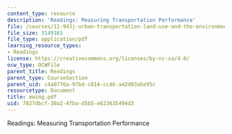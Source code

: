 ```yaml
---
content_type: resource
description: 'Readings: Measuring Transportation Performance'
file: /courses/11-943j-urban-transportation-land-use-and-the-environment-spring-2002/7827dbcf30a24fbad5b5e623635494d3_ewing.pdf
file_size: 3149161
file_type: application/pdf
learning_resource_types:
- Readings
license: https://creativecommons.org/licenses/by-nc-sa/4.0/
ocw_type: OCWFile
parent_title: Readings
parent_type: CourseSection
parent_uid: c4a0776a-97bd-c814-cc46-a42d03a5e95c
resourcetype: Document
title: ewing.pdf
uid: 7827dbcf-30a2-4fba-d5b5-e623635494d3
---
```

Readings: Measuring Transportation Performance